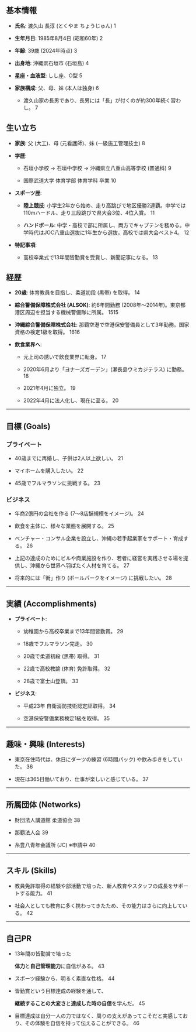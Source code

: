 ## 基本情報

- **氏名**: 渡久山 長淳 (とくやま ちょうじゅん) 1
    
- **生年月日**: 1985年8月4日 (昭和60年) 2
    
- **年齢**: 39歳 (2024年時点) 3
    
- **出身地**: 沖縄県石垣市 (石垣島) 4
    
- **星座・血液型**: しし座、O型 5
    
- **家族構成**: 父、母、妹 (本人は独身) 6
    
    - 渡久山家の長男であり、長男には「長」が付くのが約300年続く習わし。 7
        

## 生い立ち

- **家族**: 父 (大工)、母 (元看護師)、妹 (一級施工管理技士) 8
    
- **学歴**:
    
    - 石垣小学校 → 石垣中学校 → 沖縄県立八重山高等学校 (普通科) 9
        
    - 国際武道大学 体育学部 体育学科 卒業 10
        
- **スポーツ歴**:
    
    - **陸上競技**: 小学生2年から始め、走り高跳びで地区優勝2連覇。中学では110mハードル、走り三段跳びで県大会3位、4位入賞。 11
        
    - **ハンドボール**: 中学・高校で部に所属し、両方でキャプテンを務める。中学時代はJOC八重山選抜に1年生から選抜。高校では県大会ベスト4。 12
        
- **特記事項**:
    
    - 高校卒業式で13年間皆勤賞を受賞し、新聞記事になる。 13
        

## 経歴

- **20歳**: 体育教員を目指し、柔道初段 (黒帯) を取得。 14
    
- **綜合警備保障株式会社 (ALSOK)**: 約6年間勤務 (2008年〜2014年)。東京都港区周辺を担当する機械警備隊に所属。 1515
    
- **沖縄綜合警備保障株式会社**: 那覇空港で空港保安警備員として3年勤務。国家資格の検定1級を取得。 1616
    
- **飲食業界へ**:
    
    - 元上司の誘いで飲食業界に転身。 17
        
    - 2020年6月より「ヨナーズガーデン」(瀬長島ウミカジテラス) に勤務。 18
        
    - 2021年4月に独立。 19
        
    - 2022年4月に法人化し、現在に至る。 20
        

---

## 目標 (Goals)

### プライベート

- 40歳までに再婚し、子供は2人以上欲しい。 21
    
- マイホームを購入したい。 22
    
- 45歳でフルマラソンに挑戦する。 23
    

### ビジネス

- 年商2億円の会社を作る (7〜8店舗規模をイメージ)。 24
    
- 飲食を主体に、様々な業態を展開する。 25
    
- ベンチャー・コンサル企業を設立し、沖縄の若手起業家をサポート・育成する。 26
    
- 上記の達成のためにビルや商業施設を作り、若者に経営を実践させる場を提供し、沖縄から世界へ羽ばたく人材を育てる。 27
    
- 将来的には「街」作り (ボールパークをイメージ) に挑戦したい。 28
    

---

## 実績 (Accomplishments)

- **プライベート**:
    
    - 幼稚園から高校卒業まで13年間皆勤賞。 29
        
    - 18歳でフルマラソン完走。 30
        
    - 20歳で柔道初段 (黒帯) 取得。 31
        
    - 22歳で高校教諭 (体育) 免許取得。 32
        
    - 28歳で富士山登頂。 33
        
- **ビジネス**:
    
    - 平成23年 自衛消防技術認定証取得。 34
        
    - 空港保安警備業務検定1級を取得。 35
        

---

## 趣味・興味 (Interests)

- 東京在住時代は、休日にダーツの練習 (6時間パック) や飲み歩きをしていた。 36
    
- 現在は365日働いており、仕事が楽しいと感じている。 37
    

---

## 所属団体 (Networks)

- 財団法人講道館 柔道協会 38
    
- 那覇法人会 39
    
- 糸豊八青年会議所 (JC) ※申請中 40
    

---

## スキル (Skills)

- 教員免許取得の経験や部活動で培った、新人教育やスタッフの成長をサポートする能力。 41
    
- 社会人としても教育に多く携わってきたため、その能力はさらに向上している。 42
    

---

## 自己PR

- 13年間の皆勤賞で培った
    
    **体力**と**自己管理能力**に自信がある。 43
    
- スポーツ経験から、明るく素直な性格。 44
    
- 皆勤賞という目標達成の経験を通して、
    
    **継続することの大変さ**と**達成した時の自信**を学んだ。 45
    
- 目標達成は自分一人の力ではなく、周りの支えがあってこそだと実感しており、その体験を自信を持って伝えることができる。 46